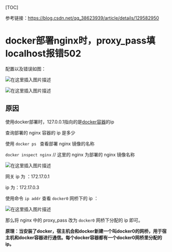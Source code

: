 [TOC]

参考链接：https://blog.csdn.net/qq_38623939/article/details/129582950



# docker部署nginx时，proxy_pass填localhost报错502

配置以及错误如图：

![在这里插入图片描述](https://img-blog.csdnimg.cn/9a38dfc0c9264929b66d9e0b70777387.png)

![在这里插入图片描述](https://img-blog.csdnimg.cn/8584f368a23b45ae9e1e1edf91350778.png)



## 原因

使用docker部署时，127.0.0.1指向的是[docker容器](https://so.csdn.net/so/search?q=docker%E5%AE%B9%E5%99%A8&spm=1001.2101.3001.7020)的ip

查询部署的 nginx 容器的 ip 是多少

使用 `docker ps ` 查看部署 nginx 镜像的名称

`docker inspect nginx`  // 这里的 nginx 为部署的 nginx 镜像名称

![在这里插入图片描述](https://img-blog.csdnimg.cn/286eac5b8a084df3804be4763ccbd8e1.png)



网关 ip 为 ：172.17.0.1

ip 为：172.17.0.3



使用命令 `ip addr` 查看 `docker0`  网桥下的 ip ：

![在这里插入图片描述](https://img-blog.csdnimg.cn/59b714626cde4037b7887c1a3560f75c.png)



那么将 nginx 中的 proxy_pass 改为 `docker0` 网桥下分配的 ip 即可。



**原理：当安装了docker，宿主机会和docker新建一个叫docker0的网桥，用于宿主机和docker容器进行通信。每个docker容器都有一个docker0网桥里分配的ip。**

